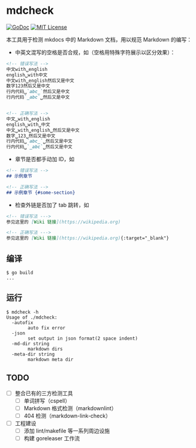 # mdcheck

[![GoDoc](https://godoc.org/github.com/GuanceCloud/mdcheck?status.svg)](https://godoc.org/github.com/GuanceCloud/mdcheck)
[![MIT License](https://img.shields.io/badge/license-MIT-green?style=plastic)](LICENSE)

本工具用于检测 mkdocs 中的 Markdown 文档，用以规范 Markdown 的编写：

- 中英文混写的空格是否合规，如（空格用特殊字符展示以区分效果）：

```markdown
<!-- 错误写法 -->
中文with␣english
english␣with中文
中文with␣english然后又是中文
数字123然后又是中文
行内代码␣`abc_`然后又是中文
行内代码`_abc`␣然后又是中文


<!-- 正确写法 -->
中文␣with␣english
english␣with␣中文
中文␣with␣english␣然后又是中文
数字␣123␣然后又是中文
行内代码␣`abc_`␣然后又是中文
行内代码␣`_abc`␣然后又是中文
```

- 章节是否都手动加 ID，如

```markdown
<!-- 错误写法 -->
## 示例章节

<!-- 正确写法 -->
## 示例章节 {#some-section}
```

- 检查外链是否加了 tab 跳转，如

```markdown
<!-- 错误写法 --->
参见这里的 [Wiki 链接](https://wikipedia.org)

<!-- 正确写法 --->
参见这里的 [Wiki 链接](https://wikipedia.org){:target="_blank"}
```

## 编译

```shell
$ go build
...
```

## 运行

```shell
$ mdcheck -h
Usage of ./mdcheck:
  -autofix
        auto fix error
  -json
        set output in json format(2 space indent)
  -md-dir string
        markdown dirs
  -meta-dir string
        markdown meta dir
```

## TODO

- [ ] 整合已有的三方检测工具
    - [ ] 单词拼写（cspell）
    - [ ] Markdown 格式检测（markdownlint）
    - [ ] 404 检测（markdown-link-check）
- [ ] 工程建设
    - [ ] 添加 lint/makefile 等一系列周边设施
    - [ ] 构建 goreleaser 工作流
